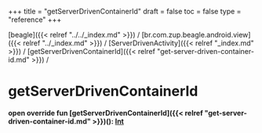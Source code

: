 +++
title = "getServerDrivenContainerId"
draft = false
toc = false
type = "reference"
+++

[beagle]({{< relref "../../_index.md" >}}) / [br.com.zup.beagle.android.view]({{< relref "../_index.md" >}}) / [ServerDrivenActivity]({{< relref "_index.md" >}}) / [getServerDrivenContainerId]({{< relref "get-server-driven-container-id.md" >}}) / 



# getServerDrivenContainerId  
  
<b><b>open override fun [getServerDrivenContainerId]({{< relref "get-server-driven-container-id.md" >}})(): [Int](https://kotlinlang.org/api/latest/jvm/stdlib/kotlin/-int/index.html)</b></b>  



